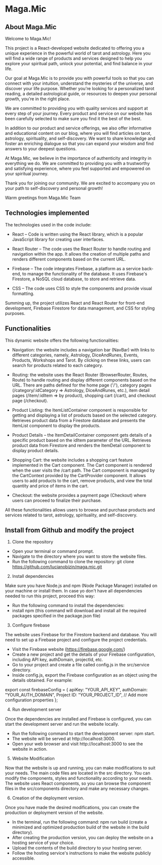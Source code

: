 # Maga.Mic

## About Maga.Mic

Welcome to Maga.Mic!

This project is a React-developed website dedicated to offering you a unique experience in the powerful world of tarot and astrology. Here you will find a wide range of products and services designed to help you explore your spiritual path, unlock your potential, and find balance in your life.

Our goal at Maga.Mic is to provide you with powerful tools so that you can connect with your intuition, understand the mysteries of the universe, and discover your life purpose. Whether you're looking for a personalized tarot reading, a detailed astrological guide, or resources to deepen your personal growth, you're in the right place.

We are committed to providing you with quality services and support at every step of your journey. Every product and service on our website has been carefully selected to make sure you find it the best of the best.

In addition to our product and service offerings, we also offer informative and educational content on our blog, where you will find articles on tarot, astrology, spirituality, and self-discovery. We want to share knowledge and foster an enriching dialogue so that you can expand your wisdom and find answers to your deepest questions.

At Maga.Mic, we believe in the importance of authenticity and integrity in everything we do. We are committed to providing you with a trustworthy and satisfying experience, where you feel supported and empowered on your spiritual journey.

Thank you for joining our community. We are excited to accompany you on your path to self-discovery and personal growth!

Warm greetings from Maga.Mic Team

## Technologies implemented

The technologies used in the code include:

- React – Code is written using the React library, which is a popular JavaScript library for creating user interfaces.

- React Router – The code uses the React Router to handle routing and navigation within the app. It allows the creation of multiple paths and renders different components based on the current URL.

- Firebase – The code integrates Firebase, a platform as a service back-end, to manage the functionality of the database. It uses Firebase's Firestore, a NoSQL cloud database, to store and retrieve data.

- CSS – The code uses CSS to style the components and provide visual formatting.

Summing up, the project utilizes React and React Router for front-end development, Firebase Firestore for data management, and CSS for styling purposes.

## Functionalities

This dynamic website offers the following functionalities:

- Navigation: the website includes a navigation bar (NavBar) with links to different categories, namely, Astrology, DiceAndRunes, Events, Products, Workshops and Tarot. By clicking on these links, users can search for products related to each category.

- Routing: the website uses the React Router (BrowserRouter, Routes, Route) to handle routing and display different components based on the URL. There are paths defined for the home page ('/'), category pages (/category/:idCategory => Astrology, DiceAndRunes, etc.), item detail pages (/item/:idItem => by product), shopping cart (/cart), and checkout page (/checkout).

- Product Listing: the ItemListContainer component is responsible for getting and displaying a list of products based on the selected category. Retrieves product data from a Firestore database and presents the ItemList component to display the products.

- Product Details – the ItemDetailContainer component gets details of a specific product based on the idItem parameter of the URL. Retrieves product data from Firestore and renders the ItemDetail component to display product details.

- Shopping Cart: the website includes a shopping cart feature implemented in the Cart component. The Cart component is rendered when the user visits the /cart path. The Cart component is managed by the CartContext provided by the CartProvider component. It allows users to add products to the cart, remove products, and view the total quantity and price of items in the cart.

- Checkout: the website provides a payment page (Checkout) where users can proceed to finalize their purchase.

All these functionalities allows users to browse and purchase products and services related to tarot, astrology, spirituality, and self-discovery.

## Install from Github and modify the project

1. Clone the repository

- Open your terminal or command prompt.
- Navigate to the directory where you want to store the website files.
- Run the following command to clone the repository: git clone https://github.com/lucianobizin/maga.mic.git

2. Install dependencies

Make sure you have Node.js and npm (Node Package Manager) installed on your machine or install them.
In case yo don't have all dependencies needed to run this project, proceed this way:
- Run the following command to install the dependencies:
- install npm (this command will download and install all the required packages specified in the package.json file)

3. Configure firebase

The website uses Firebase for the Firestore backend and database. You will need to set up a Firebase project and configure the project credentials.
- Visit the Firebase website (https://firebase.google.com/)
- Create a new project and get the details of your Firebase configuration, including API key, authDomain, projectId, etc.
- Go to your project and create a file called config.js in the src/service directory.
- Inside config.js, export the Firebase configuration as an object using the details obtained. 
For example:

export const firebaseConfig = {
      apiKey: "YOUR_API_KEY",
      authDomain: "YOUR_AUTH_DOMAIN",
      Project ID: "YOUR_PROJECT_ID",
      // Add more configuration properties
};

4. Run development server

Once the dependencies are installed and Firebase is configured, you can start the development server and run the website locally.
- Run the following command to start the development server: npm start.
- The website will be served at http://localhost:3000.
- Open your web browser and visit http://localhost:3000 to see the website in action.

5. Website Modification

Now that the website is up and running, you can make modifications to suit your needs.
The main code files are located in the src directory. You can modify the components, styles and functionality according to your needs.
The website uses React components, so you can browse the component files in the src/components directory and make any necessary changes.

6. Creation of the deployment version.

Once you have made the desired modifications, you can create the production or deployment version of the website.
- In the terminal, run the following command: npm run build (create a minimized and optimized production build of the website in the build directory).
- After creating the production version, you can deploy the website on a hosting service of your choice.
- Upload the contents of the build directory to your hosting server.
- Follow the hosting service's instructions to make the website publicly accessible.

